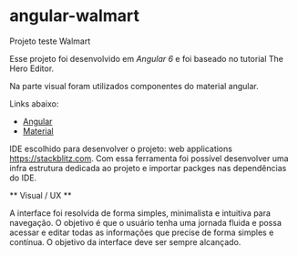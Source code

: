 # angular-walmart
Projeto teste Walmart

Esse projeto foi desenvolvido em *Angular 6* e foi baseado no tutorial The Hero Editor.

Na parte visual foram utilizados componentes do material angular.

Links abaixo:

* [Angular](https://angular.io/tutorial)
* [Material](https://material.angular.io) 

IDE escolhido para desenvolver o projeto: web applications https://stackblitz.com.
Com essa ferramenta foi possível desenvolver uma infra estrutura dedicada ao projeto e importar packges nas dependências do IDE.

** Visual / UX **

A interface foi resolvida de forma simples, minimalista e intuitiva para navegação.
O objetivo é que o usuário tenha uma jornada fluida e possa acessar e editar todas as informações que precise de forma simples 
e contínua.
O objetivo da interface deve ser sempre alcançado.





